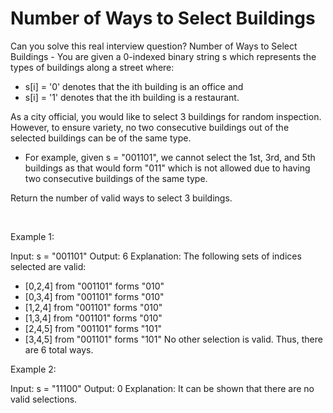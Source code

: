 # Number of Ways to Select Buildings

Can you solve this real interview question? Number of Ways to Select Buildings - You are given a 0-indexed binary string s which represents the types of buildings along a street where:

 * s[i] = '0' denotes that the ith building is an office and
 * s[i] = '1' denotes that the ith building is a restaurant.

As a city official, you would like to select 3 buildings for random inspection. However, to ensure variety, no two consecutive buildings out of the selected buildings can be of the same type.

 * For example, given s = "001101", we cannot select the 1st, 3rd, and 5th buildings as that would form "011" which is not allowed due to having two consecutive buildings of the same type.

Return the number of valid ways to select 3 buildings.

 

Example 1:


Input: s = "001101"
Output: 6
Explanation: 
The following sets of indices selected are valid:
- [0,2,4] from "001101" forms "010"
- [0,3,4] from "001101" forms "010"
- [1,2,4] from "001101" forms "010"
- [1,3,4] from "001101" forms "010"
- [2,4,5] from "001101" forms "101"
- [3,4,5] from "001101" forms "101"
No other selection is valid. Thus, there are 6 total ways.


Example 2:


Input: s = "11100"
Output: 0
Explanation: It can be shown that there are no valid selections.